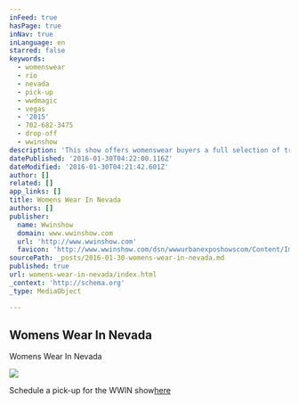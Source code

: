 ```yaml
---
inFeed: true
hasPage: true
inNav: true
inLanguage: en
starred: false
keywords:
  - womenswear
  - rio
  - nevada
  - pick-up
  - wwdmagic
  - vegas
  - '2015'
  - 702-682-3475
  - drop-off
  - wwinshow
description: 'This show offers womenswear buyers a full selection of traditional, contemporary, missy, petite, plus and tall.'
datePublished: '2016-01-30T04:22:00.116Z'
dateModified: '2016-01-30T04:21:42.601Z'
author: []
related: []
app_links: []
title: Womens Wear In Nevada
authors: []
publisher:
  name: Wwinshow
  domain: www.wwinshow.com
  url: 'http://www.wwinshow.com'
  favicon: 'http://www.wwinshow.com/dsn/wwwurbanexposhowscom/Content/Images/WWIN/favicon.png'
sourcePath: _posts/2016-01-30-womens-wear-in-nevada.md
published: true
url: womens-wear-in-nevada/index.html
_context: 'http://schema.org'
_type: MediaObject

---
```

<article style=""><h1>Womens Wear In Nevada</h1><p>Womens Wear In Nevada</p><img src="https://s3-us-west-2.amazonaws.com/the-grid-img/p/27e12ce29731de8ee2256d39cedef83a6728a0cf.jpg" /></article>

Schedule a pick-up for the WWIN show[here][0]

[0]: https://www.timetrade.com/book/BDJDN